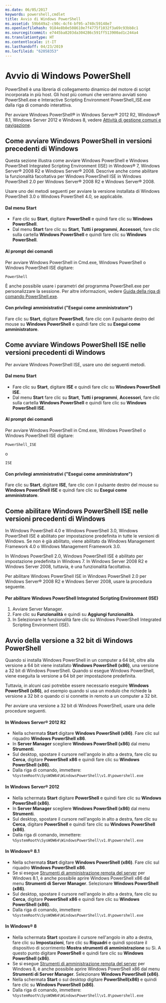 ```yaml
---
ms.date: 06/05/2017
keywords: powershell,cmdlet
title: Avvio di Windows PowerShell
ms.assetid: 59b649a2-c90c-4cf4-bf95-a740c59148e7
ms.openlocfilehash: 9184e8b0e508610e7f4775f1032f3a69c93bb8c1
ms.sourcegitcommit: e7445ba8203da304286c591ff513900ad1c244a4
ms.translationtype: HT
ms.contentlocale: it-IT
ms.lasthandoff: 04/23/2019
ms.locfileid: "62058353"
---
```

# <a name="starting-windows-powershell"></a>Avvio di Windows PowerShell
PowerShell è una libreria di collegamento dinamico del motore di script incorporata in più host.  Gli host più comuni che verranno avviati sono PowerShell.exe e Interactive Scripting Environment PowerShell_ISE.exe dalla riga di comando interattiva.

Per avviare Windows PowerShell® in Windows Server® 2012 R2, Windows® 8.1, Windows Server 2012 e Windows 8, vedere [Attività di gestione comuni e navigazione](https://technet.microsoft.com/library/hh831491.aspx).

## <a name="how-to-start-windows-powershell-on-earlier-versions-of-windows"></a>Come avviare Windows PowerShell in versioni precedenti di Windows

Questa sezione illustra come avviare Windows PowerShell e Windows PowerShell Integrated Scripting Environment (ISE) in Windows® 7, Windows Server® 2008 R2 e Windows Server® 2008. Descrive anche come abilitare la funzionalità facoltativa per Windows PowerShell ISE in Windows PowerShell 2.0 per Windows Server® 2008 R2 e Windows Server® 2008.

Usare uno dei metodi seguenti per avviare la versione installata di Windows PowerShell 3.0 o Windows PowerShell 4.0, se applicabile.

#### <a name="from-the-start-menu"></a>Dal menu Start

- Fare clic su **Start**, digitare **PowerShell** e quindi fare clic su **Windows PowerShell**.
- Dal menu **Start** fare clic su **Start**, **Tutti i programmi**, **Accessori**, fare clic sulla cartella **Windows PowerShell** e quindi fare clic su **Windows PowerShell**.

#### <a name="at-the-command-prompt"></a>Al prompt dei comandi

Per avviare Windows PowerShell in Cmd.exe, Windows PowerShell o Windows PowerShell ISE digitare:

```
PowerShell
```

È anche possibile usare i parametri del programma PowerShell.exe per personalizzare la sessione. Per altre informazioni, vedere [Guida della riga di comando PowerShell.exe](../core-powershell/console/PowerShell.exe-Command-Line-Help.md).

#### <a name="with-administrative-privileges-run-as-administrator"></a>Con privilegi amministrativi ("Esegui come amministratore")

Fare clic su **Start**, digitare **PowerShell**, fare clic con il pulsante destro del mouse su **Windows PowerShell** e quindi fare clic su **Esegui come amministratore**.

## <a name="how-to-start-windows-powershell-ise-on-earlier-releases-of-windows"></a>Come avviare Windows PowerShell ISE nelle versioni precedenti di Windows

Per avviare Windows PowerShell ISE, usare uno dei seguenti metodi.

#### <a name="from-the-start-menu"></a>Dal menu Start

- Fare clic su **Start**, digitare **ISE** e quindi fare clic su **Windows PowerShell ISE**.
- Dal menu **Start** fare clic su **Start**, **Tutti i programmi**, **Accessori**, fare clic sulla cartella **Windows PowerShell** e quindi fare clic su **Windows PowerShell ISE**.

#### <a name="at-the-command-prompt"></a>Al prompt dei comandi

Per avviare Windows PowerShell in Cmd.exe, Windows PowerShell o Windows PowerShell ISE digitare:

```
PowerShell_ISE
```

o

```
ISE
```

#### <a name="with-administrative-privileges-run-as-administrator"></a>Con privilegi amministrativi ("Esegui come amministratore")

Fare clic su **Start**, digitare **ISE**, fare clic con il pulsante destro del mouse su **Windows PowerShell ISE** e quindi fare clic su **Esegui come amministratore**.

## <a name="how-to-enable-windows-powershell-ise-on-earlier-releases-of-windows"></a>Come abilitare Windows PowerShell ISE nelle versioni precedenti di Windows

In Windows PowerShell 4.0 e Windows PowerShell 3.0, Windows PowerShell ISE è abilitato per impostazione predefinita in tutte le versioni di Windows. Se non è già abilitato, viene abilitato da Windows Management Framework 4.0 o Windows Management Framework 3.0.

In Windows PowerShell 2.0, Windows PowerShell ISE è abilitato per impostazione predefinita in Windows 7. In Windows Server 2008 R2 e Windows Server 2008, tuttavia, è una funzionalità facoltativa.

Per abilitare Windows PowerShell ISE in Windows PowerShell 2.0 per Windows Server® 2008 R2 e Windows Server 2008, usare la procedura seguente.

#### <a name="to-enable-windows-powershell-integrated-scripting-environment-ise"></a>Per abilitare Windows PowerShell Integrated Scripting Environment (ISE)

1. Avviare Server Manager.
2. Fare clic su **Funzionalità** e quindi su **Aggiungi funzionalità**.
3. In Selezionare le funzionalità fare clic su Windows PowerShell Integrated Scripting Environment (ISE).

## <a name="starting-the-32-bit-version-of-windows-powershell"></a>Avvio della versione a 32 bit di Windows PowerShell

Quando si installa Windows PowerShell in un computer a 64 bit, oltre alla versione a 64 bit viene installato **Windows PowerShell (x86)**, una versione a 32 bit di Windows PowerShell. Quando si esegue Windows PowerShell, viene eseguita la versione a 64 bit per impostazione predefinita.

Tuttavia, in alcuni casi potrebbe essere necessario eseguire **Windows PowerShell (x86)**, ad esempio quando si usa un modulo che richiede la versione a 32 bit o quando ci si connette in remoto a un computer a 32 bit.

Per avviare una versione a 32 bit di Windows PowerShell, usare una delle procedure seguenti.

#### <a name="in-windows-server-2012-r2"></a>In Windows Server® 2012 R2

- Nella schermata **Start** digitare **Windows PowerShell (x86)**. Fare clic sul riquadro **Windows PowerShell x86**.
- In **Server Manager** scegliere **Windows PowerShell (x86)** dal menu **Strumenti**.
- Sul desktop, spostare il cursore nell'angolo in alto a destra, fare clic su **Cerca**, digitare **PowerShell x86** e quindi fare clic su **Windows PowerShell (x86)**.
- Dalla riga di comando, immettere: `%SystemRoot%\SysWOW64\WindowsPowerShell\v1.0\powershell.exe`

#### <a name="in-windows-server-2012"></a>In Windows Server® 2012

- Nella schermata **Start** digitare **PowerShell** e quindi fare clic su **Windows PowerShell (x86)**.
- In **Server Manager** scegliere **Windows PowerShell (x86)** dal menu **Strumenti**.
- Sul desktop, spostare il cursore nell'angolo in alto a destra, fare clic su **Cerca**, digitare **PowerShell** e quindi fare clic su **Windows PowerShell (x86)**.
- Dalla riga di comando, immettere: `%SystemRoot%\SysWOW64\WindowsPowerShell\v1.0\powershell.exe`

#### <a name="in-windows-81"></a>In Windows® 8.1

- Nella schermata **Start** digitare **Windows PowerShell (x86)**. Fare clic sul riquadro **Windows PowerShell x86**.
- Se si esegue [Strumenti di amministrazione remota del server](https://go.microsoft.com/fwlink/?LinkID=304145) per Windows 8.1, è anche possibile aprire Windows PowerShell x86 dal menu **Strumenti di Server Manager**.
  Selezionare **Windows PowerShell (x86)**.
- Sul desktop, spostare il cursore nell'angolo in alto a destra, fare clic su **Cerca**, digitare **PowerShell x86** e quindi fare clic su **Windows PowerShell (x86)**.
- Dalla riga di comando, immettere: `%SystemRoot%\SysWOW64\WindowsPowerShell\v1.0\powershell.exe`

#### <a name="in-windows-8"></a>In Windows® 8

- Nella schermata **Start** spostare il cursore nell'angolo in alto a destra, fare clic su **Impostazioni**, fare clic su **Riquadri** e quindi spostare il dispositivo di scorrimento **Mostra strumenti di amministrazione** su Sì. A questo punto digitare **PowerShell** e quindi fare clic su **Windows PowerShell (x86)**.
- Se si esegue [Strumenti di amministrazione remota del server](https://www.microsoft.com/download/details.aspx?id=28972) per Windows 8, è anche possibile aprire Windows PowerShell x86 dal menu **Strumenti di Server Manager**. Selezionare **Windows PowerShell (x86)**.
- Nella schermata **Start** o sul desktop digitare **PowerShell(x86)** e quindi fare clic su **Windows PowerShell (x86)**.
- Dalla riga di comando, immettere: `%SystemRoot%\SysWOW64\WindowsPowerShell\v1.0\powershell.exe`